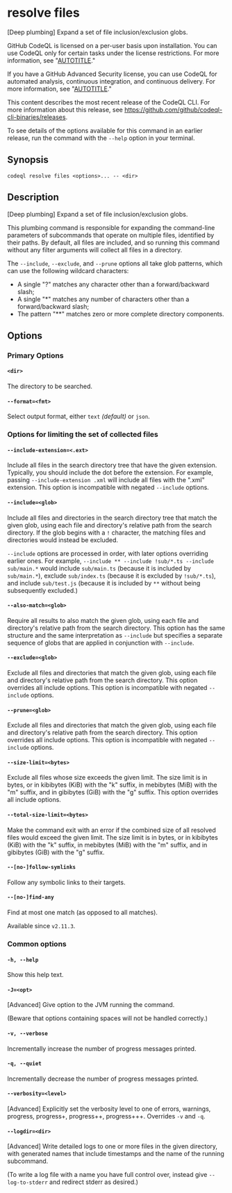 # resolve files

[Deep plumbing] Expand a set of file inclusion/exclusion globs.

GitHub CodeQL is licensed on a per-user basis upon installation. You can use CodeQL only for certain tasks under the license restrictions. For more information, see "[AUTOTITLE](/code-security/codeql-cli/using-the-codeql-cli/about-the-codeql-cli#about-the-github-codeql-license)."

If you have a GitHub Advanced Security license, you can use CodeQL for automated analysis, continuous integration, and continuous delivery. For more information, see "[AUTOTITLE](/get-started/learning-about-github/about-github-advanced-security)."

<div class="ghd-spotlight ghd-spotlight-note border rounded-1 my-3 p-3 f5 color-border-accent-emphasis color-bg-accent">

This content describes the most recent release of the CodeQL CLI. For more information about this release, see https://github.com/github/codeql-cli-binaries/releases.

To see details of the options available for this command in an earlier release, run the command with the <span style="white-space: nowrap;">`--help`</span> option in your terminal.

</div>

## Synopsis

```shell copy
codeql resolve files <options>... -- <dir>
```

## Description

\[Deep plumbing] Expand a set of file inclusion/exclusion globs.

This plumbing command is responsible for expanding the command-line
parameters of subcommands that operate on multiple files, identified by
their paths. By default, all files are included, and so running this
command without any filter arguments will collect all files in a
directory.

The `--include`, `--exclude`, and `--prune` options all take glob
patterns, which can use the following wildcard characters:

- A single "?" matches any character other than a forward/backward
  slash;
- A single "\*" matches any number of characters other than a
  forward/backward slash;
- The pattern "\*\*" matches zero or more complete directory
  components.

## Options

### Primary Options

#### `<dir>`

The directory to be searched.

#### `--format=<fmt>`

Select output format, either `text` _(default)_ or `json`.

### Options for limiting the set of collected files

#### `--include-extension=<.ext>`

Include all files in the search directory tree that have the given
extension. Typically, you should include the dot before the extension.
For example, passing `--include-extension .xml` will include all files
with the ".xml" extension. This option is incompatible with negated
`--include` options.

#### `--include=<glob>`

Include all files and directories in the search directory tree that
match the given glob, using each file and directory's relative path
from the search directory. If the glob begins with a `!` character, the
matching files and directories would instead be excluded.

`--include` options are processed in order, with later options
overriding earlier ones. For example,
`--include ** --include !sub/*.ts --include sub/main.*` would include
`sub/main.ts` (because it is included by `sub/main.*`), exclude
`sub/index.ts` (because it is excluded by `!sub/*.ts`), and include
`sub/test.js` (because it is included by `**` without being subsequently
excluded.)

#### `--also-match=<glob>`

Require all results to also match the given glob, using each file and
directory's relative path from the search directory. This option has
the same structure and the same interpretation as `--include` but
specifies a separate sequence of globs that are applied in conjunction
with `--include`.

#### `--exclude=<glob>`

Exclude all files and directories that match the given glob, using each
file and directory's relative path from the search directory. This
option overrides all include options. This option is incompatible with
negated `--include` options.

#### `--prune=<glob>`

Exclude all files and directories that match the given glob, using each
file and directory's relative path from the search directory. This
option overrides all include options. This option is incompatible with
negated `--include` options.

#### `--size-limit=<bytes>`

Exclude all files whose size exceeds the given limit. The size limit is
in bytes, or in kibibytes (KiB) with the "k" suffix, in mebibytes
(MiB) with the "m" suffix, and in gibibytes (GiB) with the "g"
suffix. This option overrides all include options.

#### `--total-size-limit=<bytes>`

Make the command exit with an error if the combined size of all resolved
files would exceed the given limit. The size limit is in bytes, or in
kibibytes (KiB) with the "k" suffix, in mebibytes (MiB) with the "m"
suffix, and in gibibytes (GiB) with the "g" suffix.

#### `--[no-]follow-symlinks`

Follow any symbolic links to their targets.

#### `--[no-]find-any`

Find at most one match (as opposed to all matches).

Available since `v2.11.3`.

### Common options

#### `-h, --help`

Show this help text.

#### `-J=<opt>`

\[Advanced] Give option to the JVM running the command.

(Beware that options containing spaces will not be handled correctly.)

#### `-v, --verbose`

Incrementally increase the number of progress messages printed.

#### `-q, --quiet`

Incrementally decrease the number of progress messages printed.

#### `--verbosity=<level>`

\[Advanced] Explicitly set the verbosity level to one of errors,
warnings, progress, progress+, progress++, progress+++. Overrides `-v`
and `-q`.

#### `--logdir=<dir>`

\[Advanced] Write detailed logs to one or more files in the given
directory, with generated names that include timestamps and the name of
the running subcommand.

(To write a log file with a name you have full control over, instead
give `--log-to-stderr` and redirect stderr as desired.)

